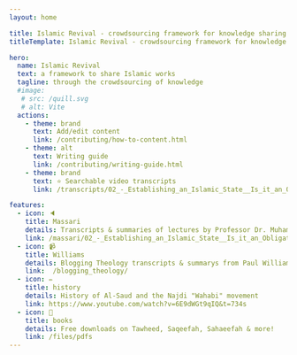 ```yaml
---
layout: home

title: Islamic Revival - crowdsourcing framework for knowledge sharing & archiving
titleTemplate: Islamic Revival - crowdsourcing framework for knowledge sharing & archiving

hero:
  name: Islamic Revival
  text: a framework to share Islamic works 
  tagline: through the crowdsourcing of knowledge
  #image:
   # src: /quill.svg
   # alt: Vite
  actions:
    - theme: brand
      text: Add/edit content
      link: /contributing/how-to-content.html
    - theme: alt
      text: Writing guide
      link: /contributing/writing-guide.html
    - theme: brand
      text: ⭐ Searchable video transcripts
      link: /transcripts/02_-_Establishing_an_Islamic_State__Is_it_an_Obligation_(Fardh)

features:
  - icon: 🔈
    title: Massari
    details: Transcripts & summaries of lectures by Professor Dr. Muhammad AL-Massari
    link: /massari/02_-_Establishing_an_Islamic_State__Is_it_an_Obligation_(Fardh)
  - icon: 📹
    title: Williams
    details: Blogging Theology transcripts & summarys from Paul Williams
    link:  /blogging_theology/
  - icon: ✏️
    title: history
    details: History of Al-Saud and the Najdi "Wahabi" movement
    link: https://www.youtube.com/watch?v=6E9dWGt9qIQ&t=734s
  - icon: 📕
    title: books
    details: Free downloads on Tawheed, Saqeefah, Sahaeefah & more!
    link: /files/pdfs
---
```

<script setup>
import { withBase } from 'vitepress'
</script>

<style>
.VPHero {
  margin: auto;
  align-content: center;
  float: right;
  width: 80%;
}

.actions {
  margin: auto;
  width: 95%;
  align-content: center;
  float: right;
}

.comments-container {
  margin: auto;
  width: 80%;
  align-content: center;
  float: center;
}

</style>